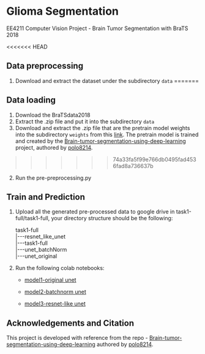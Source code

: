 # Glioma Segmentation
EE4211 Computer Vision Project - Brain Tumor Segmentation with BraTS 2018

<<<<<<< HEAD
## Data preprocessing
1. Download and extract the dataset under the subdirectory ```data```
=======
## Data loading
1. Download the BraTSdata2018
2. Extract the .zip file and put it into the subdirectory ```data```
3. Download and extract the .zip file that are the pretrain model weights into the subdirectory ```weights``` from this  <a href="https://drive.google.com/file/d/1hE9It0ZOOeIuSFvt6GdiR_0cq9inWdTy/view?usp=sharing">link</a>. The pretrain model is trained and created by the <a href="https://github.com/polo8214/Brain-tumor-segmentation-using-deep-learning">Brain-tumor-segmentation-using-deep-learning</a> project, authored by <a href="https://github.com/polo8214">polo8214</a>.
>>>>>>> 74a33fa5f99e766db0495fad4536fad8a736637b

2. Run the pre-preprocessing.py
   
## Train and Prediction

1. Upload all the generated pre-processed data to google drive in task1-full/task1-full, your directory structure should be the following:

    task1-full  
    |---resnet_like_unet    
    |---task1-full   
    |---unet_batchNorm   
    |---unet_original   



2. Run the following colab notebooks:

    * <a href="https://colab.research.google.com/drive/1V5StoBPhNDS_s5xllhMVIdv3GzQQ1PyW?usp=sharing">model1-original unet</a>

    * <a href="https://colab.research.google.com/drive/1XSxHLyD3MEw5Y-gCcFipMHnNj7j1b_qC?usp=sharing">model2-batchnorm unet</a>

    * <a href="https://colab.research.google.com/drive/1VQO6AvSYtDeprZsKyRDt1aehOSlEEBWl?usp=sharing">model3-resnet-like unet</a>

## Acknowledgements and Citation 
This project is developed with reference from the repo - <a href="https://github.com/polo8214/Brain-tumor-segmentation-using-deep-learning">Brain-tumor-segmentation-using-deep-learning</a> authored by  <a href="https://github.com/polo8214">polo8214</a>.

